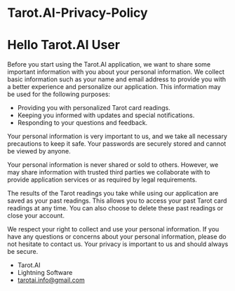 # Tarot.AI-Privacy-Policy


<h1>Hello Tarot.AI User</h1>

<p>Before you start using the Tarot.AI application, we want to share some important information with you about your personal information. We collect basic information such as your name and email address to provide you with a better experience and personalize our application. This information may be used for the following purposes:</p>

<ul>
    <li>Providing you with personalized Tarot card readings.</li>
    <li>Keeping you informed with updates and special notifications.</li>
    <li>Responding to your questions and feedback.</li>
</ul>

<p>Your personal information is very important to us, and we take all necessary precautions to keep it safe. Your passwords are securely stored and cannot be viewed by anyone.</p>

<p>Your personal information is never shared or sold to others. However, we may share information with trusted third parties we collaborate with to provide application services or as required by legal requirements.</p>

<p>The results of the Tarot readings you take while using our application are saved as your past readings. This allows you to access your past Tarot card readings at any time. You can also choose to delete these past readings or close your account.</p>

<p>We respect your right to collect and use your personal information. If you have any questions or concerns about your personal information, please do not hesitate to contact us. Your privacy is important to us and should always be secure.</p>

<ul>
    <li>Tarot.AI</li>
    <li>Lightning Software</li>
    <li><a href="mailto:tarotai.info@gmail.com">tarotai.info@gmail.com</a></li>
</ul>

